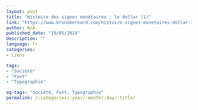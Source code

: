 ```yaml
---
layout: post
title: "Histoire des signes monétaires : le dollar (1)"
link: "https://www.brunobernard.com/histoire-signes-monetaires-dollar-1"
author: N/A
published_date: "19/05/2024"
description: ""
language: fr
categories:
- Liens

tags:
- "Société"
- "Font"
- "Typographie"

og-tags: "Société, Font, Typographie"
permalink: /:categories/:year/:month/:day/:title/
---
```

